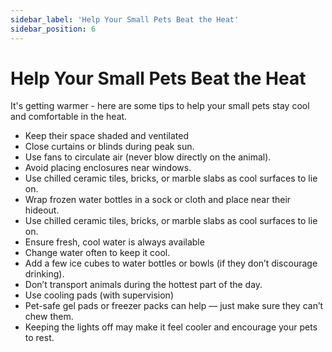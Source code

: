 ```yaml
---
sidebar_label: 'Help Your Small Pets Beat the Heat'
sidebar_position: 6
---
```


# Help Your Small Pets Beat the Heat

It's getting warmer - here are some tips to help your small pets stay cool and comfortable in the heat. 

 - Keep their space shaded and ventilated
 - Close curtains or blinds during peak sun.
 - Use fans to circulate air (never blow directly on the animal).
 - Avoid placing enclosures near windows.
 - Use chilled ceramic tiles, bricks, or marble slabs as cool surfaces to lie on.
 - Wrap frozen water bottles in a sock or cloth and place near their hideout.
 - Use chilled ceramic tiles, bricks, or marble slabs as cool surfaces to lie on.
 - Ensure fresh, cool water is always available
 - Change water often to keep it cool.
 - Add a few ice cubes to water bottles or bowls (if they don’t discourage drinking).
 - Don’t transport animals during the hottest part of the day.
 - Use cooling pads (with supervision)
 - Pet-safe gel pads or freezer packs can help — just make sure they can’t chew them.
 - Keeping the lights off may make it feel cooler and encourage your pets to rest.